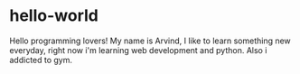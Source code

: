 # hello-world
Hello programming lovers!
My name is Arvind, I like to learn something new everyday, right now i'm learning web development and python.
Also i addicted to gym.
